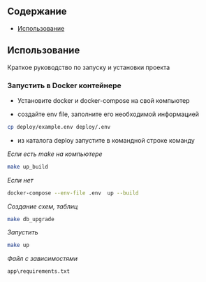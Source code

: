 
## Содержание
- [Использование](#использование)


## Использование
Краткое руководство по запуску и установки проекта


### Запустить в Docker контейнере

- Установите docker и docker-compose на свой компьютер

- создайте env file, заполните его необходимой информацией

```sh
cp deploy/example.env deploy/.env
```

- из каталога deploy запустите в командной строке команду

*Если есть make на компьютере*

```sh
make up_build
```
*Если нет*

```sh
docker-compose --env-file .env  up --build
```

*Создание схем, таблиц*

```sh
make db_upgrade
```

*Запустить*

```sh
make up
```





*Файл с зависимостями*

```sh
app\requirements.txt
```

